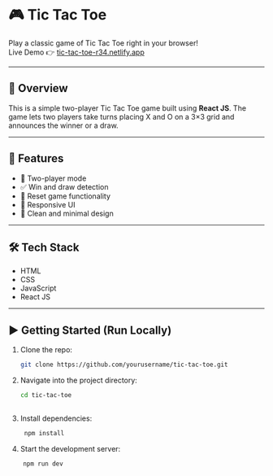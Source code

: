 # 🎮 Tic Tac Toe

Play a classic game of Tic Tac Toe right in your browser!  
Live Demo 👉 [tic-tac-toe-r34.netlify.app](https://tic-tac-toe-r34.netlify.app/)

---

## 📌 Overview

This is a simple two-player Tic Tac Toe game built using **React JS**. The game lets two players take turns placing X and O on a 3×3 grid and announces the winner or a draw.

---

## 🚀 Features

- 🔁 Two-player mode
- ✅ Win and draw detection
- 🔄 Reset game functionality
- 📱 Responsive UI
- 🎨 Clean and minimal design

---

## 🛠️ Tech Stack

- HTML
- CSS
- JavaScript
- React JS

---


## ▶️ Getting Started (Run Locally)

1. Clone the repo:
   ```bash
   git clone https://github.com/yourusername/tic-tac-toe.git
   
2. Navigate into the project directory:
   ```bash
   cd tic-tac-toe
      
3. Install dependencies:
   ```bash
    npm install

4. Start the development server:
```bash
    npm run dev

